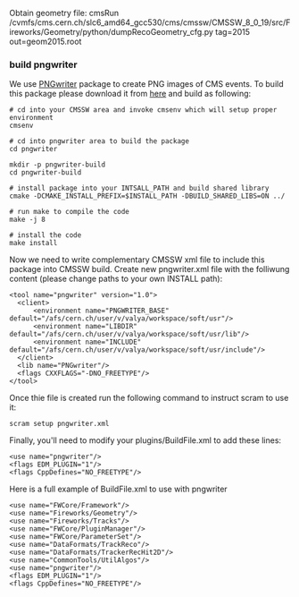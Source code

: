 Obtain geometry file:
cmsRun
/cvmfs/cms.cern.ch/slc6_amd64_gcc530/cms/cmssw/CMSSW_8_0_19/src/Fireworks/Geometry/python/dumpRecoGeometry_cfg.py
tag=2015 out=geom2015.root

### build pngwriter
We use [PNGwriter](http://pngwriter.sourceforge.net/) package to create PNG
images of CMS events. To build this package please download it from
[here](https://github.com/pngwriter/pngwriter) and build as following:
```
# cd into your CMSSW area and invoke cmsenv which will setup proper environment
cmsenv

# cd into pngwriter area to build the package
cd pngwriter

mkdir -p pngwriter-build
cd pngwriter-build

# install package into your INTSALL_PATH and build shared library
cmake -DCMAKE_INSTALL_PREFIX=$INSTALL_PATH -DBUILD_SHARED_LIBS=ON ../

# run make to compile the code
make -j 8

# install the code
make install
```

Now we need to write complementary CMSSW xml file to include this package into
CMSSW build. Create new pngwriter.xml file with the folliwung content (please change
paths to your own INSTALL path):
```
<tool name="pngwriter" version="1.0">
  <client>
      <environment name="PNGWRITER_BASE" default="/afs/cern.ch/user/v/valya/workspace/soft/usr"/>
      <environment name="LIBDIR" default="/afs/cern.ch/user/v/valya/workspace/soft/usr/lib"/>
      <environment name="INCLUDE" default="/afs/cern.ch/user/v/valya/workspace/soft/usr/include"/>
  </client>
  <lib name="PNGwriter"/>
  <flags CXXFLAGS="-DNO_FREETYPE"/>
</tool>
```
Once thie file is created run the following command to instruct scram to use
it:
```
scram setup pngwriter.xml
```

Finally, you'll need to modify your plugins/BuildFile.xml to add these lines:
```
<use name="pngwriter"/>
<flags EDM_PLUGIN="1"/>
<flags CppDefines="NO_FREETYPE"/>
```

Here is a full example of BuildFile.xml to use with pngwriter
```
<use name="FWCore/Framework"/>
<use name="Fireworks/Geometry"/>
<use name="Fireworks/Tracks"/>
<use name="FWCore/PluginManager"/>
<use name="FWCore/ParameterSet"/>
<use name="DataFormats/TrackReco"/>
<use name="DataFormats/TrackerRecHit2D"/>
<use name="CommonTools/UtilAlgos"/>
<use name="pngwriter"/>
<flags EDM_PLUGIN="1"/>
<flags CppDefines="NO_FREETYPE"/>
```
